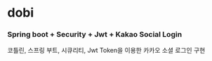 # dobi

### Spring boot + Security + Jwt + Kakao Social Login

코틀린, 스프링 부트, 시큐리티, Jwt Token을 이용한 카카오 소셜 로그인 구현